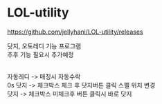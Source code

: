 # LOL-utility
https://github.com/jellyhani/LOL-utility/releases

닷지, 오토레디 기능 프로그램<br>
추후 기능 필요시 추가예정<br><br>

자동레디 -> 매칭시 자동수락<br>
0s 닷지 -> 체크박스 체크 후 닷지버튼 클릭 스펠 위치 변경<br>
닷지 -> 체크박스 미체크후 버튼 클릭시 바로 닷지<br>
